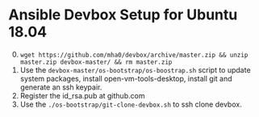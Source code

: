 # Ansible Devbox Setup for Ubuntu 18.04 

0. `wget https://github.com/mha0/devbox/archive/master.zip && unzip master.zip devbox-master/ && rm master.zip` 
1. Use the `devbox-master/os-bootstrap/os-boostrap.sh` script to update system packages, install open-vm-tools-desktop, install git and generate an ssh keypair.
2. Register the id_rsa.pub at github.com
3. Use the `./os-bootstrap/git-clone-devbox.sh` to ssh clone devbox.

